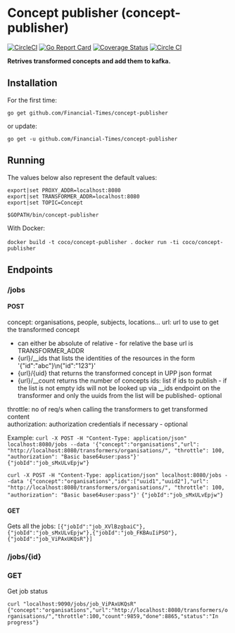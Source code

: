 # Concept publisher (concept-publisher)
[![CircleCI](https://circleci.com/gh/Financial-Times/concept-publisher.svg?style=svg)](https://circleci.com/gh/Financial-Times/concept-publisher) [![Go Report Card](https://goreportcard.com/badge/github.com/Financial-Times/concept-publisher)](https://goreportcard.com/report/github.com/Financial-Times/concept-publisher) [![Coverage Status](https://coveralls.io/repos/github/Financial-Times/concept-publisher/badge.svg?branch=tests)](https://coveralls.io/github/Financial-Times/concept-publisher?branch=tests)
[![Circle CI](https://circleci.com/gh/Financial-Times/concept-publisher/tree/master.png?style=shield)](https://circleci.com/gh/Financial-Times/concept-publisher/tree/master)

__Retrives transformed concepts and add them to kafka.__

## Installation

For the first time:

`go get github.com/Financial-Times/concept-publisher`

or update:

`go get -u github.com/Financial-Times/concept-publisher`

## Running

The values below also represent the default values: 

```
export|set PROXY_ADDR=localhost:8080
export|set TRANSFORMER_ADDR=localhost:8080
export|set TOPIC=Concept

$GOPATH/bin/concept-publisher
```

With Docker:

`docker build -t coco/concept-publisher .`
`docker run -ti coco/concept-publisher`

## Endpoints

### /jobs
#### POST
concept: organisations, people, subjects, locations...
url: url to use to get the transformed concept
* can either be absolute of relative - for relative the base url is TRANSFORMER_ADDR
* {url}/__ids that lists the identities of the resources in the form '{"id":"abc"}\n{"id":"123"}'
* {url}/{uid} that returns the transformed concept in UPP json format
* {url}/__count returns the number of concepts
ids: list if ids to publish - if the list is not empty ids will not be looked up via __ids endpoint on the transformer and only the uuids from the list will be published- optional  

throttle: no of req/s when calling the transformers to get transformed content  
authorization: authorization credentials if necessary - optional


Example:
`curl -X POST -H "Content-Type: application/json" localhost:8080/jobs --data '{"concept":"organisations","url": "http://localhost:8080/transformers/organisations/", "throttle": 100, "authorization": "Basic base64user:pass"}'`  
`{"jobId":"job_sMxULvEpjw"}`  
   
`curl -X POST -H "Content-Type: application/json" localhost:8080/jobs --data '{"concept":"organisations","ids":["uuid1","uuid2"],"url": "http://localhost:8080/transformers/organisations/", "throttle": 100, "authorization": "Basic base64user:pass"}'`
`{"jobId":"job_sMxULvEpjw"}`   

#### GET
Gets all the jobs:
`[{"jobId":"job_XVlBzgbaiC"},{"jobId":"job_sMxULvEpjw"},{"jobId":"job_FKBAuIiPSO"},{"jobId":"job_ViPAxUKQsR"}]`


### /jobs/{id}
### GET
Get job status

`curl "localhost:9090/jobs/job_ViPAxUKQsR"`
`{"concept":"organisations","url":"http://localhost:8080/transformers/organisations/","throttle":100,"count":9859,"done":8865,"status":"In progress"}`